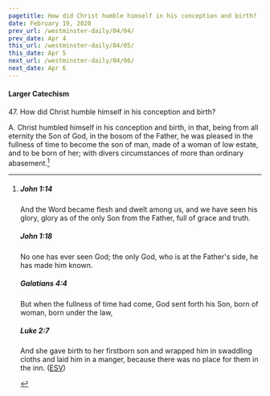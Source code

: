 ```yaml
---
pagetitle: How did Christ humble himself in his conception and birth?
date: February 19, 2020
prev_url: /westminster-daily/04/04/
prev_date: Apr 4
this_url: /westminster-daily/04/05/
this_date: Apr 5
next_url: /westminster-daily/04/06/
next_date: Apr 6
---
```


#### Larger Catechism

47\. How did Christ humble himself in his conception and birth?

A. Christ humbled himself in his conception and birth, in that, being from all eternity the Son of God, in the bosom of the Father, he was pleased in the fullness of time to become the son of man, made of a woman of low estate, and to be born of her; with divers circumstances of more than ordinary abasement.[^fnref:wlc1]


[^fnref:wlc1]: <div class="esv"><h5>John 1:14</h5> <div class="esv-text"><p id="p43001014.01-1">And the Word became flesh and dwelt among us, and we have seen his glory, glory as of the only Son from the Father, full of grace and truth.</p> </div><h5>John 1:18</h5> <div class="esv-text"><p id="p43001018.01-2">No one has ever seen God; the only God, who is at the Father's side, he has made him known.</p> </div><h5>Galatians 4:4</h5> <div class="esv-text"><p id="p48004004.01-3">But when the fullness of time had come, God sent forth his Son, born of woman, born under the law,</p> </div><h5>Luke 2:7</h5> <div class="esv-text"><p id="p42002007.01-4">And she gave birth to her firstborn son and wrapped him in swaddling cloths and laid him in a manger, because there was no place for them in the inn.  (<a href="http://www.esv.org" class="copyright">ESV</a>)</p> </div> </div>

